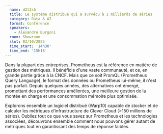 ```yaml
---
  name: d2t2s6
  title: Le système distribué qui a survécu à 1 milliards de séries
  category: Data & AI
  format: Conférence
  speakers: 
    - Alexandre Burgoni
  room: Showroom
  slot: 03/10/2025
  time_start: '14h30'
  time_end: '15h15'
---
```

Dans la plupart des entreprises, Prometheus est la référence en matière de gestion des métriques. Il bénéficie d'une vaste communauté, et ce, en grande partie grâce à la CNCF. Mais que ce soit PromQL (Prometheus Query Language), le format des données ou Prometheus lui-même, il n'est pas parfait. Depuis quelques années, des alternatives ont émergé, promettant des performances améliorées, une meilleure gestion de la montée en charge et une consommation mémoire plus optimisée.

Explorons ensemble un logiciel distribué (Warp10) capable de stocker et de calculer les métriques d'infrastructure de Clever Cloud (>150 millions de séries). Oubliez tout ce que vous savez sur Prometheus et les technologies associées, découvrons ensemble comment nous pouvons gérer autant de métriques tout en garantissant des temps de réponse faibles.